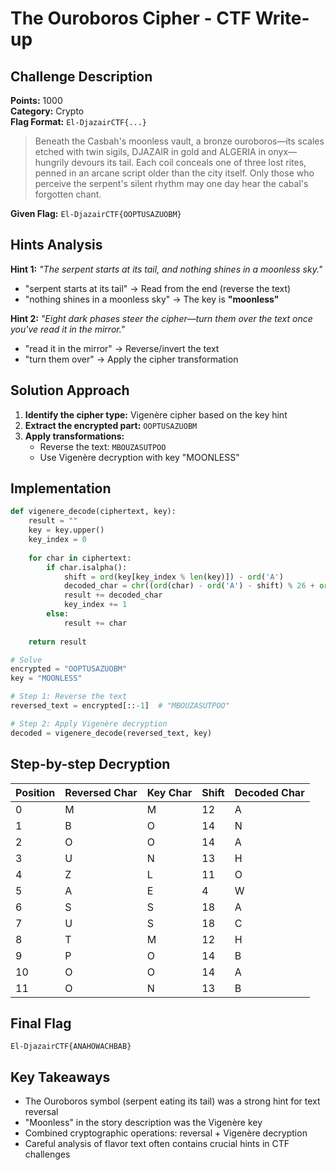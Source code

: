 # The Ouroboros Cipher - CTF Write-up

## Challenge Description
**Points:** 1000  
**Category:** Crypto  
**Flag Format:** `El-DjazairCTF{...}`

> Beneath the Casbah's moonless vault, a bronze ouroboros—its scales etched with twin sigils, DJAZAIR in gold and ALGERIA in onyx—hungrily devours its tail. Each coil conceals one of three lost rites, penned in an arcane script older than the city itself. Only those who perceive the serpent's silent rhythm may one day hear the cabal's forgotten chant.

**Given Flag:** `El-DjazairCTF{OOPTUSAZUOBM}`

## Hints Analysis

**Hint 1:** *"The serpent starts at its tail, and nothing shines in a moonless sky."*
- "serpent starts at its tail" → Read from the end (reverse the text)
- "nothing shines in a moonless sky" → The key is **"moonless"**

**Hint 2:** *"Eight dark phases steer the cipher—turn them over the text once you've read it in the mirror."*
- "read it in the mirror" → Reverse/invert the text
- "turn them over" → Apply the cipher transformation

## Solution Approach

1. **Identify the cipher type:** Vigenère cipher based on the key hint
2. **Extract the encrypted part:** `OOPTUSAZUOBM`
3. **Apply transformations:**
   - Reverse the text: `MBOUZASUTPOO`
   - Use Vigenère decryption with key "MOONLESS"

## Implementation

```python
def vigenere_decode(ciphertext, key):
    result = ""
    key = key.upper()
    key_index = 0
    
    for char in ciphertext:
        if char.isalpha():
            shift = ord(key[key_index % len(key)]) - ord('A')
            decoded_char = chr((ord(char) - ord('A') - shift) % 26 + ord('A'))
            result += decoded_char
            key_index += 1
        else:
            result += char
    
    return result

# Solve
encrypted = "OOPTUSAZUOBM"
key = "MOONLESS"

# Step 1: Reverse the text
reversed_text = encrypted[::-1]  # "MBOUZASUTPOO"

# Step 2: Apply Vigenère decryption
decoded = vigenere_decode(reversed_text, key)
```

## Step-by-step Decryption

| Position | Reversed Char | Key Char | Shift | Decoded Char |
|----------|---------------|----------|-------|--------------|
| 0        | M             | M        | 12    | A            |
| 1        | B             | O        | 14    | N            |
| 2        | O             | O        | 14    | A            |
| 3        | U             | N        | 13    | H            |
| 4        | Z             | L        | 11    | O            |
| 5        | A             | E        | 4     | W            |
| 6        | S             | S        | 18    | A            |
| 7        | U             | S        | 18    | C            |
| 8        | T             | M        | 12    | H            |
| 9        | P             | O        | 14    | B            |
| 10       | O             | O        | 14    | A            |
| 11       | O             | N        | 13    | B            |

## Final Flag
`El-DjazairCTF{ANAHOWACHBAB}`

## Key Takeaways
- The Ouroboros symbol (serpent eating its tail) was a strong hint for text reversal
- "Moonless" in the story description was the Vigenère key
- Combined cryptographic operations: reversal + Vigenère decryption
- Careful analysis of flavor text often contains crucial hints in CTF challenges
